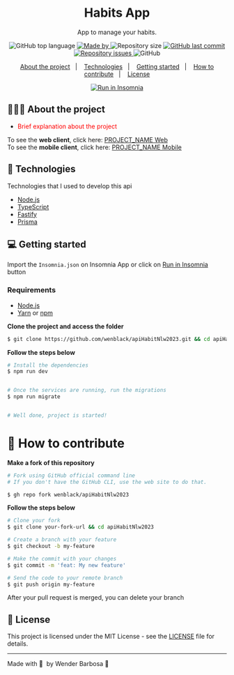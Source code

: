 <h1 align="center">
	<!-- <img alt="Logo" src=".github/logo.png" width="200px" /> -->
  Habits App
</h1>

<p align="center">App to manage your habits.</p>

<p align="center">
  <img alt="GitHub top language" src="https://img.shields.io/github/languages/top/wenblack/apiHabitNlw2023">

  <a href="https://www.linkedin.com/in/eliasgcf/">
    <img alt="Made by" src="https://img.shields.io/badge/made%20by-Wender%20Barbosa-gree">
  </a>
  
  <img alt="Repository size" src="https://img.shields.io/github/repo-size/wenblack/apiHabitNlw2023">
  
  <a href="https://github.com/wenblack/apiHabitNlw2023/commits/master">
    <img alt="GitHub last commit" src="https://img.shields.io/github/last-commit/wenblack/apiHabitNlw2023">
  </a>
  
  <a href="https://github.com/wenblack/apiHabitNlw2023/issues">
    <img alt="Repository issues" src="https://img.shields.io/github/issues/wenblack/apiHabitNlw2023">
  </a>
  
  <img alt="GitHub" src="https://img.shields.io/github/license/wenblack/apiHabitNlw2023">
</p>

<p align="center">
  <a href="#-about-the-project">About the project</a>&nbsp;&nbsp;&nbsp;|&nbsp;&nbsp;&nbsp;
  <a href="#-technologies">Technologies</a>&nbsp;&nbsp;&nbsp;|&nbsp;&nbsp;&nbsp;
  <a href="#-getting-started">Getting started</a>&nbsp;&nbsp;&nbsp;|&nbsp;&nbsp;&nbsp;
  <a href="##-how-to-contribute">How to contribute</a>&nbsp;&nbsp;&nbsp;|&nbsp;&nbsp;&nbsp;
  <a href="#-license">License</a>
</p>

<p id="insomniaButton" align="center">
  <a href="" target="_blank"><img src="https://insomnia.rest/images/run.svg" alt="Run in Insomnia"></a>
</p>

## 👨🏻‍💻 About the project

- <p style="color: red;">Brief explanation about the project</p>

To see the **web client**, click here: [PROJECT_NAME Web](https://github/wenblack/apiHabitNlw2023)</br>
To see the **mobile client**, click here: [PROJECT_NAME Mobile](https://github/wenblack/apiHabitNlw2023)

## 🚀 Technologies

Technologies that I used to develop this api

- [Node.js](https://nodejs.org/en/)
- [TypeScript](https://www.typescriptlang.org/)
- [Fastify](https://fastify.com/pt-br/)
- [Prisma](https://prisma.com/)

## 💻 Getting started

Import the `Insomnia.json` on Insomnia App or click on [Run in Insomnia](#insomniaButton) button

### Requirements

- [Node.js](https://nodejs.org/en/)
- [Yarn](https://classic.yarnpkg.com/) or [npm](https://www.npmjs.com/)

**Clone the project and access the folder**

```bash
$ git clone https://github.com/wenblack/apiHabitNlw2023.git && cd apiHabitNlw2023
```

**Follow the steps below**

```bash
# Install the dependencies
$ npm run dev


# Once the services are running, run the migrations
$ npm run migrate


# Well done, project is started!
```

# 🤔 How to contribute

**Make a fork of this repository**

```bash
# Fork using GitHub official command line
# If you don't have the GitHub CLI, use the web site to do that.

$ gh repo fork wenblack/apiHabitNlw2023
```

**Follow the steps below**

```bash
# Clone your fork
$ git clone your-fork-url && cd apiHabitNlw2023

# Create a branch with your feature
$ git checkout -b my-feature

# Make the commit with your changes
$ git commit -m 'feat: My new feature'

# Send the code to your remote branch
$ git push origin my-feature
```

After your pull request is merged, you can delete your branch

## 📝 License

This project is licensed under the MIT License - see the [LICENSE](LICENSE) file for details.

---

Made with 💜 &nbsp;by Wender Barbosa 👋
